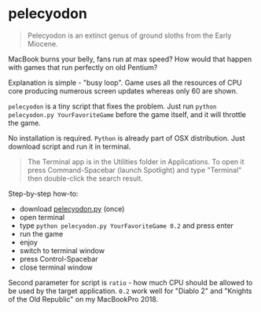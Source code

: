 # pelecyodon
> Pelecyodon is an extinct genus of ground sloths from the Early Miocene.

MacBook burns your belly, fans run at max speed? How would that happen with
games that run perfectly on old Pentium?

Explanation is simple - "busy loop". Game uses all the resources of CPU core
producing numerous screen updates whereas only 60 are shown.

`pelecyodon` is a tiny script that fixes the problem.
Just run `python pelecyodon.py YourFavoriteGame` before the game itself, and it
will throttle the game.

No installation is required. `Python` is already part of OSX distribution.
Just download script and run it in terminal.

> The Terminal app is in the Utilities folder in Applications.
> To open it press Command-Spacebar (launch Spotlight) and
> type "Terminal" then double-click the search result.

Step-by-step how-to:
 - download [pelecyodon.py](https://raw.githubusercontent.com/eustas/pelecyodon/master/pelecyodon.py) (once)
 - open terminal
 - type `python pelecyodon.py YourFavoriteGame 0.2` and press enter
 - run the game
 - enjoy
 - switch to terminal window
 - press Control-Spacebar
 - close terminal window

Second parameter for script is `ratio` - how much CPU should be allowed to be
used by the target application. `0.2` work well for "Diablo 2" and
"Knights of the Old Republic" on my MacBookPro 2018.
